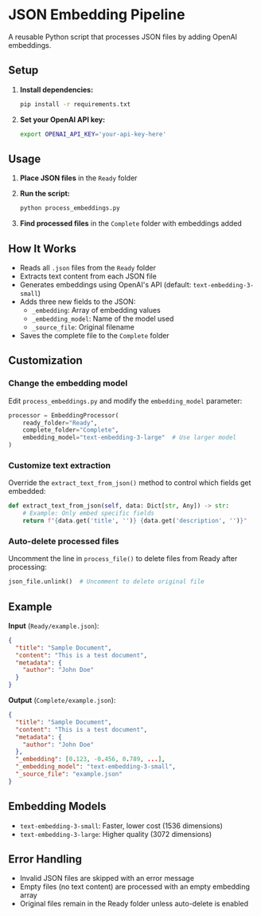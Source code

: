 # JSON Embedding Pipeline

A reusable Python script that processes JSON files by adding OpenAI embeddings.

## Setup

1. **Install dependencies:**
   ```bash
   pip install -r requirements.txt
   ```

2. **Set your OpenAI API key:**
   ```bash
   export OPENAI_API_KEY='your-api-key-here'
   ```

## Usage

1. **Place JSON files** in the `Ready` folder

2. **Run the script:**
   ```bash
   python process_embeddings.py
   ```

3. **Find processed files** in the `Complete` folder with embeddings added

## How It Works

- Reads all `.json` files from the `Ready` folder
- Extracts text content from each JSON file
- Generates embeddings using OpenAI's API (default: `text-embedding-3-small`)
- Adds three new fields to the JSON:
  - `_embedding`: Array of embedding values
  - `_embedding_model`: Name of the model used
  - `_source_file`: Original filename
- Saves the complete file to the `Complete` folder

## Customization

### Change the embedding model

Edit `process_embeddings.py` and modify the `embedding_model` parameter:

```python
processor = EmbeddingProcessor(
    ready_folder="Ready",
    complete_folder="Complete",
    embedding_model="text-embedding-3-large"  # Use larger model
)
```

### Customize text extraction

Override the `extract_text_from_json()` method to control which fields get embedded:

```python
def extract_text_from_json(self, data: Dict[str, Any]) -> str:
    # Example: Only embed specific fields
    return f"{data.get('title', '')} {data.get('description', '')}"
```

### Auto-delete processed files

Uncomment the line in `process_file()` to delete files from Ready after processing:

```python
json_file.unlink()  # Uncomment to delete original file
```

## Example

**Input** (`Ready/example.json`):
```json
{
  "title": "Sample Document",
  "content": "This is a test document",
  "metadata": {
    "author": "John Doe"
  }
}
```

**Output** (`Complete/example.json`):
```json
{
  "title": "Sample Document",
  "content": "This is a test document",
  "metadata": {
    "author": "John Doe"
  },
  "_embedding": [0.123, -0.456, 0.789, ...],
  "_embedding_model": "text-embedding-3-small",
  "_source_file": "example.json"
}
```

## Embedding Models

- `text-embedding-3-small`: Faster, lower cost (1536 dimensions)
- `text-embedding-3-large`: Higher quality (3072 dimensions)

## Error Handling

- Invalid JSON files are skipped with an error message
- Empty files (no text content) are processed with an empty embedding array
- Original files remain in the Ready folder unless auto-delete is enabled
